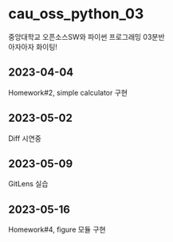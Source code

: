 # cau_oss_python_03
중앙대학교 오픈소스SW와 파이썬 프로그래밍 03분반 \
아자아자 화이팅!

## 2023-04-04
Homework#2, simple calculator 구현

## 2023-05-02
Diff 시연중

## 2023-05-09
GitLens 실습

## 2023-05-16
Homework#4, figure 모듈 구현